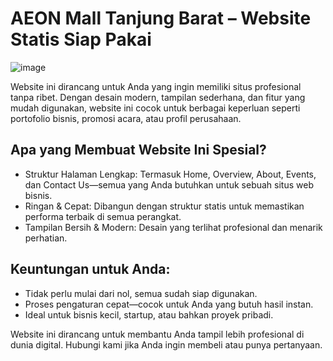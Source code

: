 # AEON Mall Tanjung Barat – Website Statis Siap Pakai

![image](https://github.com/user-attachments/assets/23cbc18a-b10f-475a-82d4-d32c74f52fba)

Website ini dirancang untuk Anda yang ingin memiliki situs profesional tanpa ribet. Dengan desain modern, tampilan sederhana, dan fitur yang mudah digunakan, website ini cocok untuk berbagai keperluan seperti portofolio bisnis, promosi acara, atau profil perusahaan.

## Apa yang Membuat Website Ini Spesial?
- Struktur Halaman Lengkap: Termasuk Home, Overview, About, Events, dan Contact Us—semua yang Anda butuhkan untuk sebuah situs web bisnis.
- Ringan & Cepat: Dibangun dengan struktur statis untuk memastikan performa terbaik di semua perangkat.
- Tampilan Bersih & Modern: Desain yang terlihat profesional dan menarik perhatian.

## Keuntungan untuk Anda:
- Tidak perlu mulai dari nol, semua sudah siap digunakan.
- Proses pengaturan cepat—cocok untuk Anda yang butuh hasil instan.
- Ideal untuk bisnis kecil, startup, atau bahkan proyek pribadi.

Website ini dirancang untuk membantu Anda tampil lebih profesional di dunia digital. Hubungi kami jika Anda ingin membeli atau punya pertanyaan.